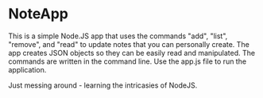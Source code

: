 # NoteApp

This is a simple Node.JS app that uses the commands "add", "list", "remove", and "read" to update notes that you can personally create.
The app creates JSON objects so they can be easily read and manipulated.
The commands are written in the command line.
Use the app.js file to run the application.

Just messing around - learning the intricasies of NodeJS.
